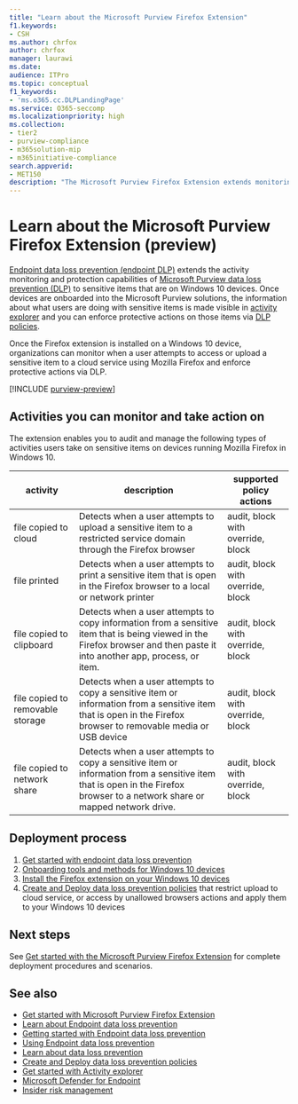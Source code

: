 ```yaml
---
title: "Learn about the Microsoft Purview Firefox Extension"
f1.keywords:
- CSH
ms.author: chrfox
author: chrfox
manager: laurawi
ms.date: 
audience: ITPro
ms.topic: conceptual
f1_keywords:
- 'ms.o365.cc.DLPLandingPage'
ms.service: O365-seccomp
ms.localizationpriority: high
ms.collection: 
- tier2
- purview-compliance
- m365solution-mip
- m365initiative-compliance
search.appverid: 
- MET150
description: "The Microsoft Purview Firefox Extension extends monitoring and control of file activities and protective actions to the Firefox browser"
---
```


# Learn about the Microsoft Purview Firefox Extension (preview)

[Endpoint data loss prevention (endpoint DLP)](endpoint-dlp-learn-about.md) extends the activity monitoring and protection capabilities of [Microsoft Purview data loss prevention (DLP)](dlp-learn-about-dlp.md) to sensitive items that are on Windows 10 devices. Once devices are onboarded into the Microsoft Purview solutions, the information about what users are doing with sensitive items is made visible in [activity explorer](data-classification-activity-explorer.md) and you can enforce protective actions on those items via [DLP policies](dlp-learn-about-dlp.md).

Once the Firefox extension is installed on a Windows 10 device, organizations can monitor when a user attempts to access or upload a sensitive item to a cloud service using Mozilla Firefox and enforce protective actions via DLP.  

[!INCLUDE [purview-preview](../includes/purview-preview.md)]

## Activities you can monitor and take action on

The extension enables you to audit and manage the following types of activities users take on sensitive items on devices running Mozilla Firefox in Windows 10.

activity |description  | supported policy actions|
|---------|---------|---------|
|file copied to cloud  | Detects when a user attempts to upload a sensitive item to a restricted service domain through the Firefox browser |audit, block with override, block|
|file printed  |Detects when a user attempts to print a sensitive item that is open in the Firefox browser to a local or network printer |audit, block with override, block|
|file copied to clipboard |Detects when a user attempts to copy information from a sensitive item that is being viewed in the Firefox browser and then paste it into another app, process, or item. |audit, block with override, block|
|file copied to removable storage    | Detects when a user attempts to copy a sensitive item or information from a sensitive item that is open in the Firefox browser to removable media or USB device |audit, block with override, block|
|file copied to network share  |Detects when a user attempts to copy a sensitive item or information from a sensitive item that is open in the Firefox browser  to a network share or mapped network drive.|audit, block with override, block |

## Deployment process
1. [Get started with endpoint data loss prevention](endpoint-dlp-getting-started.md)
2. [Onboarding tools and methods for Windows 10 devices](device-onboarding-overview.md)
3. [Install the Firefox extension on your Windows 10 devices](dlp-firefox-extension-get-started.md)
4. [Create and Deploy data loss prevention policies](dlp-create-deploy-policy.md) that restrict upload to cloud service, or access by unallowed browsers actions and apply them to your Windows 10 devices

## Next steps

See [Get started with the Microsoft Purview Firefox Extension](dlp-firefox-extension-get-started.md) for complete deployment procedures and scenarios.

## See also

- [Get started with Microsoft Purview Firefox Extension](dlp-firefox-extension-get-started.md)
- [Learn about Endpoint data loss prevention](endpoint-dlp-learn-about.md)
- [Getting started with Endpoint data loss prevention](endpoint-dlp-getting-started.md)
- [Using Endpoint data loss prevention](endpoint-dlp-using.md)
- [Learn about data loss prevention](dlp-learn-about-dlp.md)
- [Create and Deploy data loss prevention policies](dlp-create-deploy-policy.md)
- [Get started with Activity explorer](data-classification-activity-explorer.md)
- [Microsoft Defender for Endpoint](/windows/security/threat-protection/)
- [Insider risk management](insider-risk-management.md)
